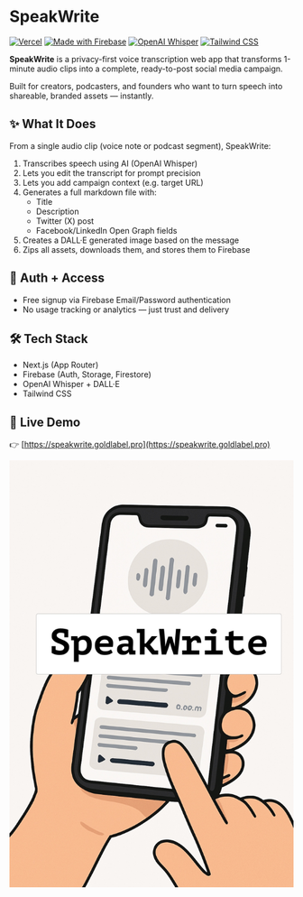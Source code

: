 # SpeakWrite

[![Vercel](https://img.shields.io/badge/Deploy-Vercel-black?logo=vercel&style=flat-square)](https://speakwrite.goldlabel.pro)
[![Made with Firebase](https://img.shields.io/badge/Backend-Firebase-ffca28?logo=firebase&logoColor=000&style=flat-square)](https://firebase.google.com/)
[![OpenAI Whisper](https://img.shields.io/badge/AI-Whisper-blue?logo=openai&style=flat-square)](https://platform.openai.com/docs/guides/speech-to-text)
[![Tailwind CSS](https://img.shields.io/badge/Styling-Tailwind-38bdf8?logo=tailwindcss&logoColor=white&style=flat-square)](https://tailwindcss.com/)

**SpeakWrite** is a privacy-first voice transcription web app that transforms 1-minute audio clips into a complete, ready-to-post social media campaign.

Built for creators, podcasters, and founders who want to turn speech into shareable, branded assets — instantly.

## ✨ What It Does

From a single audio clip (voice note or podcast segment), SpeakWrite:

1. Transcribes speech using AI (OpenAI Whisper)
2. Lets you edit the transcript for prompt precision
3. Lets you add campaign context (e.g. target URL)
4. Generates a full markdown file with:
   - Title
   - Description
   - Twitter (X) post
   - Facebook/LinkedIn Open Graph fields
5. Creates a DALL·E generated image based on the message
6. Zips all assets, downloads them, and stores them to Firebase

## 🔐 Auth + Access

- Free signup via Firebase Email/Password authentication
- No usage tracking or analytics — just trust and delivery

## 🛠 Tech Stack

- Next.js (App Router)
- Firebase (Auth, Storage, Firestore)
- OpenAI Whisper + DALL·E
- Tailwind CSS

## 🔗 Live Demo

👉 [https://speakwrite.goldlabel.pro](https://speakwrite.goldlabel.pro)

[![SpeakWrite Cover](/public/jpg/SpeakWrite_Cover.jpg)](https://speakwrite.goldlabel.pro)
